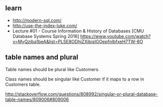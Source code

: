 ## learn

- http://modern-sql.com/
- http://use-the-index-luke.com/
- Lecture #01 - Course Information & History of Databases [CMU Database Systems Spring 2016] https://www.youtube.com/watch?v=MyQzjba1beA&list=PLSE8ODhjZXjbisIGOepfnlbfxeH7TW-8O

## table names and plural

Table names should be plural like Customers.

Class names should be singular like Customer if it maps to a row in Customers table.

http://stackoverflow.com/questions/808992/singular-or-plural-database-table-names/809006#809006
